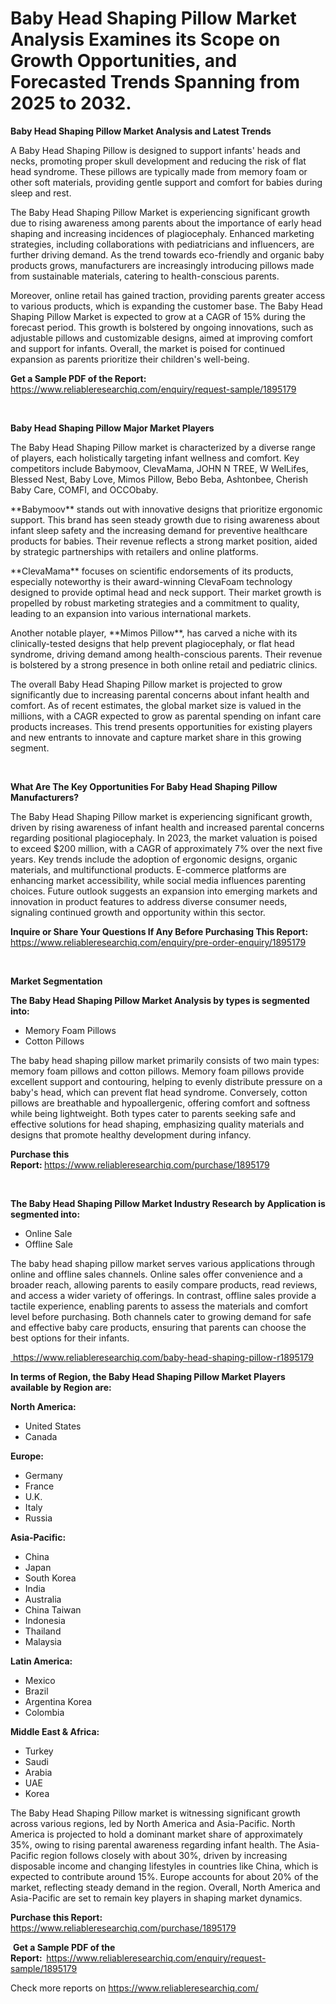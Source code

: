 <p><h1>Baby Head Shaping Pillow Market Analysis Examines its Scope on Growth Opportunities, and Forecasted Trends Spanning from 2025 to 2032.</h1></p><p><strong>Baby Head Shaping Pillow Market Analysis and Latest Trends</strong></p>
<p><p>A Baby Head Shaping Pillow is designed to support infants' heads and necks, promoting proper skull development and reducing the risk of flat head syndrome. These pillows are typically made from memory foam or other soft materials, providing gentle support and comfort for babies during sleep and rest. </p><p>The Baby Head Shaping Pillow Market is experiencing significant growth due to rising awareness among parents about the importance of early head shaping and increasing incidences of plagiocephaly. Enhanced marketing strategies, including collaborations with pediatricians and influencers, are further driving demand. As the trend towards eco-friendly and organic baby products grows, manufacturers are increasingly introducing pillows made from sustainable materials, catering to health-conscious parents.</p><p>Moreover, online retail has gained traction, providing parents greater access to various products, which is expanding the customer base. The Baby Head Shaping Pillow Market is expected to grow at a CAGR of 15% during the forecast period. This growth is bolstered by ongoing innovations, such as adjustable pillows and customizable designs, aimed at improving comfort and support for infants. Overall, the market is poised for continued expansion as parents prioritize their children's well-being.</p></p>
<p><strong>Get a Sample PDF of the Report:&nbsp;</strong> <a href="https://www.reliableresearchiq.com/enquiry/request-sample/1895179?utm_campaign=1102&utm_medium=2&utm_source=Github&utm_content=ia&utm_term=14012025&utm_id=baby-head-shaping-pillow">https://www.reliableresearchiq.com/enquiry/request-sample/1895179</a></p>
<p>&nbsp;</p>
<p><strong>Baby Head Shaping Pillow Major Market Players</strong></p>
<p><p>The Baby Head Shaping Pillow market is characterized by a diverse range of players, each holistically targeting infant wellness and comfort. Key competitors include Babymoov, ClevaMama, JOHN N TREE, W WelLifes, Blessed Nest, Baby Love, Mimos Pillow, Bebo Beba, Ashtonbee, Cherish Baby Care, COMFI, and OCCObaby.</p><p>**Babymoov** stands out with innovative designs that prioritize ergonomic support. This brand has seen steady growth due to rising awareness about infant sleep safety and the increasing demand for preventive healthcare products for babies. Their revenue reflects a strong market position, aided by strategic partnerships with retailers and online platforms.</p><p>**ClevaMama** focuses on scientific endorsements of its products, especially noteworthy is their award-winning ClevaFoam technology designed to provide optimal head and neck support. Their market growth is propelled by robust marketing strategies and a commitment to quality, leading to an expansion into various international markets.</p><p>Another notable player, **Mimos Pillow**, has carved a niche with its clinically-tested designs that help prevent plagiocephaly, or flat head syndrome, driving demand among health-conscious parents. Their revenue is bolstered by a strong presence in both online retail and pediatric clinics.</p><p>The overall Baby Head Shaping Pillow market is projected to grow significantly due to increasing parental concerns about infant health and comfort. As of recent estimates, the global market size is valued in the millions, with a CAGR expected to grow as parental spending on infant care products increases. This trend presents opportunities for existing players and new entrants to innovate and capture market share in this growing segment.</p></p>
<p>&nbsp;</p>
<p><strong>What Are The Key Opportunities For Baby Head Shaping Pillow Manufacturers?</strong></p>
<p><p>The Baby Head Shaping Pillow market is experiencing significant growth, driven by rising awareness of infant health and increased parental concerns regarding positional plagiocephaly. In 2023, the market valuation is poised to exceed $200 million, with a CAGR of approximately 7% over the next five years. Key trends include the adoption of ergonomic designs, organic materials, and multifunctional products. E-commerce platforms are enhancing market accessibility, while social media influences parenting choices. Future outlook suggests an expansion into emerging markets and innovation in product features to address diverse consumer needs, signaling continued growth and opportunity within this sector.</p></p>
<p><strong>Inquire or Share Your Questions If Any Before Purchasing This Report:</strong> <a href="https://www.reliableresearchiq.com/enquiry/pre-order-enquiry/1895179?utm_campaign=1102&utm_medium=2&utm_source=Github&utm_content=ia&utm_term=14012025&utm_id=baby-head-shaping-pillow">https://www.reliableresearchiq.com/enquiry/pre-order-enquiry/1895179</a></p>
<p>&nbsp;</p>
<p><strong>Market Segmentation</strong></p>
<p><strong>The Baby Head Shaping Pillow Market Analysis by types is segmented into:</strong></p>
<p><ul><li>Memory Foam Pillows</li><li>Cotton Pillows</li></ul></p>
<p><p>The baby head shaping pillow market primarily consists of two main types: memory foam pillows and cotton pillows. Memory foam pillows provide excellent support and contouring, helping to evenly distribute pressure on a baby's head, which can prevent flat head syndrome. Conversely, cotton pillows are breathable and hypoallergenic, offering comfort and softness while being lightweight. Both types cater to parents seeking safe and effective solutions for head shaping, emphasizing quality materials and designs that promote healthy development during infancy.</p></p>
<p><strong>Purchase this Report:&nbsp;</strong><a href="https://www.reliableresearchiq.com/purchase/1895179?utm_campaign=1102&utm_medium=2&utm_source=Github&utm_content=ia&utm_term=14012025&utm_id=baby-head-shaping-pillow">https://www.reliableresearchiq.com/purchase/1895179</a></p>
<p>&nbsp;</p>
<p><strong>The Baby Head Shaping Pillow Market Industry Research by Application is segmented into:</strong></p>
<p><ul><li>Online Sale</li><li>Offline Sale</li></ul></p>
<p><p>The baby head shaping pillow market serves various applications through online and offline sales channels. Online sales offer convenience and a broader reach, allowing parents to easily compare products, read reviews, and access a wider variety of offerings. In contrast, offline sales provide a tactile experience, enabling parents to assess the materials and comfort level before purchasing. Both channels cater to growing demand for safe and effective baby care products, ensuring that parents can choose the best options for their infants.</p></p>
<p><a href="https://www.reliableresearchiq.com/baby-head-shaping-pillow-r1895179?utm_campaign=1102&utm_medium=2&utm_source=Github&utm_content=ia&utm_term=14012025&utm_id=baby-head-shaping-pillow">&nbsp;https://www.reliableresearchiq.com/baby-head-shaping-pillow-r1895179</a></p>
<p><strong>In terms of Region, the Baby Head Shaping Pillow Market Players available by Region are:</strong></p>
<p>
    <p> <strong> North America: </strong>
        <ul>
            <li>United States</li>
            <li>Canada</li>
        </ul>
        </p> 
    <p> <strong> Europe: </strong>
        <ul>
            <li>Germany</li>
            <li>France</li>
            <li>U.K.</li>
            <li>Italy</li>
            <li>Russia</li>
        </ul>
        </p> 
    <p> <strong> Asia-Pacific: </strong>
        <ul>
            <li>China</li>
            <li>Japan</li>
            <li>South Korea</li>
            <li>India</li>
            <li>Australia</li>
            <li>China Taiwan</li>
            <li>Indonesia</li>
            <li>Thailand</li>
            <li>Malaysia</li>
        </ul>
        </p> 
    <p> <strong> Latin America: </strong>
        <ul>
            <li>Mexico</li>
            <li>Brazil</li>
            <li>Argentina Korea</li>
            <li>Colombia</li>
        </ul>
        </p> 
    <p> <strong> Middle East & Africa: </strong>
        <ul>
            <li>Turkey</li>
            <li>Saudi</li>
            <li>Arabia</li>
            <li>UAE</li>
            <li>Korea</li>
        </ul>
    </p>
    </p>
<p><p>The Baby Head Shaping Pillow market is witnessing significant growth across various regions, led by North America and Asia-Pacific. North America is projected to hold a dominant market share of approximately 35%, owing to rising parental awareness regarding infant health. The Asia-Pacific region follows closely with about 30%, driven by increasing disposable income and changing lifestyles in countries like China, which is expected to contribute around 15%. Europe accounts for about 20% of the market, reflecting steady demand in the region. Overall, North America and Asia-Pacific are set to remain key players in shaping market dynamics.</p></p>
<p><strong>Purchase this Report: </strong><a href="https://www.reliableresearchiq.com/purchase/1895179?utm_campaign=1102&utm_medium=2&utm_source=Github&utm_content=ia&utm_term=14012025&utm_id=baby-head-shaping-pillow">https://www.reliableresearchiq.com/purchase/1895179</a></p>
<p>&nbsp;<strong>Get a Sample PDF of the Report:&nbsp;&nbsp;</strong><a href="https://www.reliableresearchiq.com/enquiry/request-sample/1895179?utm_campaign=1102&utm_medium=2&utm_source=Github&utm_content=ia&utm_term=14012025&utm_id=baby-head-shaping-pillow">https://www.reliableresearchiq.com/enquiry/request-sample/1895179</a></p>
<p><strong></strong></p>
<p>Check more reports on <a href="https://www.reliableresearchiq.com/?utm_campaign=1102&utm_medium=2&utm_source=Github&utm_content=ia&utm_term=14012025&utm_id=baby-head-shaping-pillow">https://www.reliableresearchiq.com/</a></p>